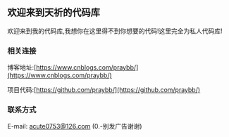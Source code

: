 ## 欢迎来到天祈的代码库

欢迎来到我的代码库,我想你在这里得不到你想要的代码!这里完全为私人代码库!

### 相关连接
博客地址:[https://www.cnblogs.com/praybb/](https://www.cnblogs.com/praybb/)

项目代码:[https://github.com/praybb/](https://github.com/praybb/)

### 联系方式
E-mail: acute0753@126.com (0.-别发广告谢谢)


